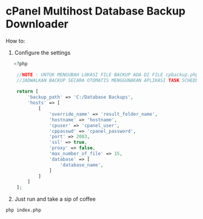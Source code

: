 # cPanel Multihost Database Backup Downloader

How to:

1. Configure the settings
```php
   <?php

    //NOTE : UNTUK MENGUBAH LOKASI FILE BACKUP ADA DI FILE cpbackup.php LINE 143, ARAHKAN KE LOKASI GOOGLE DRIVE UNTUK TERSYNC DENGAN GOOGLE DRIVE
    //JADWALKAN BACKUP SECARA OTOMATIS MENGGUNAKAN APLIKASI TASK SCHEDULER DARI WINDOWS
    
    return [
        'backup_path' => 'C:/Database Backups',
        'hosts' => [
            [
                'override_name' => 'result_folder_name',
                'hostname' => 'hostname',
                'cpuser' => 'cpanel_user',
                'cppasswd' => 'cpanel_password',
                'port' => 2083,
                'ssl' => true,
                'proxy' => false,
                'max_number_of_file' => 15,
                'database' => [
                    'database_name',
                ]
            ]
        ]
    ];
```
2. Just run and take a sip of coffee
```shell
php index.php
```
